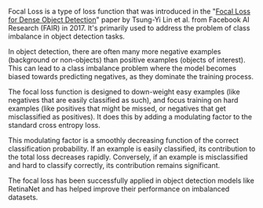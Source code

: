 Focal Loss is a type of loss function that was introduced in the "[Focal Loss for Dense Object Detection](https://arxiv.org/abs/1708.02002)" paper by Tsung-Yi Lin et al. from Facebook AI Research (FAIR) in 2017. It's primarily used to address the problem of class imbalance in object detection tasks.

In object detection, there are often many more negative examples (background or non-objects) than positive examples (objects of interest). This can lead to a class imbalance problem where the model becomes biased towards predicting negatives, as they dominate the training process.

The focal loss function is designed to down-weight easy examples (like negatives that are easily classified as such), and focus training on hard examples (like positives that might be missed, or negatives that get misclassified as positives). It does this by adding a modulating factor to the standard cross entropy loss.

This modulating factor is a smoothly decreasing function of the correct classification probability. If an example is easily classified, its contribution to the total loss decreases rapidly. Conversely, if an example is misclassified and hard to classify correctly, its contribution remains significant.

The focal loss has been successfully applied in object detection models like RetinaNet and has helped improve their performance on imbalanced datasets.